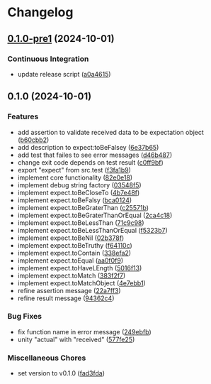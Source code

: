# Changelog

## [0.1.0-pre1](https://github.com/Tsukina-7mochi/lua-testing-library/compare/v0.1.0...v0.1.0-pre1) (2024-10-01)


### Continuous Integration

* update release script ([a0a4615](https://github.com/Tsukina-7mochi/lua-testing-library/commit/a0a461514483a4a191eec444812379d23bc5da69))

## 0.1.0 (2024-10-01)


### Features

* add assertion to validate received data to be expectation object ([b60cbb2](https://github.com/Tsukina-7mochi/lua-testing-library/commit/b60cbb2e9b80ebce7940ad79ed133cf54ad700e5))
* add description to expect:toBeFalsey ([6e37b65](https://github.com/Tsukina-7mochi/lua-testing-library/commit/6e37b65ec0cf5e1b102fed78df91887e50d5b56f))
* add test that failes to see error messages ([d46b487](https://github.com/Tsukina-7mochi/lua-testing-library/commit/d46b487d64b024d9e254232d376d6e6cf6a3ea73))
* change exit code depends on test result ([c0ff9bf](https://github.com/Tsukina-7mochi/lua-testing-library/commit/c0ff9bfc8d4d87100bdbf263652e73a583655e91))
* export "expect" from src.test ([f3fa1b9](https://github.com/Tsukina-7mochi/lua-testing-library/commit/f3fa1b9a8e5a79e537051f9cf697b06e244178e9))
* implement core functionality ([82e0e18](https://github.com/Tsukina-7mochi/lua-testing-library/commit/82e0e180a4b328116370a81cdb4844ddc187f1ea))
* implement debug string factory ([03548f5](https://github.com/Tsukina-7mochi/lua-testing-library/commit/03548f5eac0fcfe3989793279ccbaedd9855fe37))
* implement expect.toBeCloseTo ([4b7e48f](https://github.com/Tsukina-7mochi/lua-testing-library/commit/4b7e48fdd6102306377f24ac845b93fa2c146618))
* implement expect.toBeFalsy ([bca0124](https://github.com/Tsukina-7mochi/lua-testing-library/commit/bca0124e51cf0a07df0f498d9ff0a0278a8fa4d1))
* implement expect.toBeGraterThan ([c25571b](https://github.com/Tsukina-7mochi/lua-testing-library/commit/c25571bb82179714bc98b55e959f960ab2ad5fc2))
* implement expect.toBeGraterThanOrEqual ([2ca4c18](https://github.com/Tsukina-7mochi/lua-testing-library/commit/2ca4c18f3e80f1a00f092d0b06c35308ffde4684))
* implement expect.toBeLessThan ([71c9c98](https://github.com/Tsukina-7mochi/lua-testing-library/commit/71c9c986ae8286171e943bf40197573280acca25))
* implement expect.toBeLessThanOrEqual ([f5323b7](https://github.com/Tsukina-7mochi/lua-testing-library/commit/f5323b72691ac0ccb47293b419dcfcb519f81017))
* implement expect.toBeNil ([02b378f](https://github.com/Tsukina-7mochi/lua-testing-library/commit/02b378f783636bb246d94d64eec67b60205033b6))
* implement expect.toBeTruthy ([f64110c](https://github.com/Tsukina-7mochi/lua-testing-library/commit/f64110c52b14b95b174c1126fcb621d059ec1724))
* implement expect.toContain ([338efa2](https://github.com/Tsukina-7mochi/lua-testing-library/commit/338efa2263b788a1818f363696be48dd3538c79d))
* implement expect.toEqual ([aa0f0f9](https://github.com/Tsukina-7mochi/lua-testing-library/commit/aa0f0f95df241969f1212725713fb371dad48539))
* implement expect.toHaveLEngth ([5016f13](https://github.com/Tsukina-7mochi/lua-testing-library/commit/5016f130bd00df12aba34bcaf1556d913d70141b))
* implement expect.toMatch ([383f2f7](https://github.com/Tsukina-7mochi/lua-testing-library/commit/383f2f711113811f1c46a211d78b6327af224508))
* implement expect.toMatchObject ([4e7ebb1](https://github.com/Tsukina-7mochi/lua-testing-library/commit/4e7ebb167636ba02970d6fb2acb188ae45d49d2a))
* refine assertion message ([22a7ff3](https://github.com/Tsukina-7mochi/lua-testing-library/commit/22a7ff36a212c6dc1ae383b1ee961b28877fff9d))
* refine result message ([94362c4](https://github.com/Tsukina-7mochi/lua-testing-library/commit/94362c49248180fe5a737d6d91c414a068b03ea7))


### Bug Fixes

* fix function name in error message ([249ebfb](https://github.com/Tsukina-7mochi/lua-testing-library/commit/249ebfb34ca1ddb3c3c9239199498ecb44d12002))
* unity "actual" with "received" ([577fe25](https://github.com/Tsukina-7mochi/lua-testing-library/commit/577fe25e74903f20edacf8ea043ae15901dc55e1))


### Miscellaneous Chores

* set version to v0.1.0 ([fad3fda](https://github.com/Tsukina-7mochi/lua-testing-library/commit/fad3fda630695d710e84db52f4f4ee915cde3c92))
